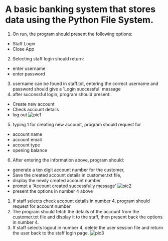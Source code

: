 # A basic banking system that stores data using the Python File System. 
1. On run, the program should present the following options:
- Staff Login
- Close App
2. Selecting staff login should return:
- enter username
- enter password
3. username can be found in staff.txt, entering the correct username and password should give a 'Login successful' message
4. after successful login, program should present:
- Create new account
- Check account details
- log out
![pic1](https://github.com/dyn4casie/snbank/blob/master/images/Screenshot%20(374).png)
5. typing 1 for creating new account, program should request for
- account name
- account email
- account type
- opening balance
6. After entering the information above, program should: 
- generate a ten digit account number for the customer, 
- Save the created account details in customer.txt file, 
- display the newly created account number
- prompt a 'Account created successfully message'
![pic2](https://github.com/dyn4casie/snbank/blob/master/images/Screenshot%20(370).png)
- present the options in number 4 above
1. If staff selects check account details in number 4, program should request for account number
2. The program should fetch the details of the account from the customer.txt file and display it to the staff, then present back the options in number 4.
3. If staff selects logout in number 4, delete the user session file and return the user back to the staff login page.
![pic3](https://github.com/dyn4casie/snbank/blob/master/images/Screenshot%20(371).png)
